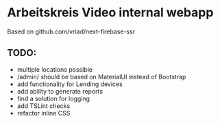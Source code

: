 # Arbeitskreis Video internal webapp

Based on github.com/vriad/next-firebase-ssr


## TODO:
* multiple locations possible
* /admin/ should be based on MaterialUI instead of Bootstrap
* add functionality for Lending devices
* add ability to generate reports
* find a solution for logging
* add TSLint checks
* refactor inline CSS

